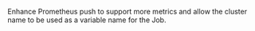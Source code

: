 Enhance Prometheus push to support more metrics and allow the cluster name to be used as a variable name for the Job.
